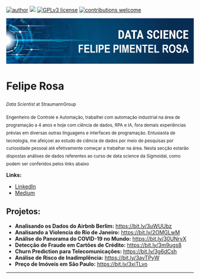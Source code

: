 [![author](https://img.shields.io/badge/author-FelipeRosa-red.svg)](https://www.linkedin.com/in/felipe-pimentel-rosa-19975b10b/) [![](https://img.shields.io/badge/python-3.7+-blue.svg)](https://www.python.org/downloads/release/python-365/) [![GPLv3 license](https://img.shields.io/badge/License-GPLv3-blue.svg)](http://perso.crans.org/besson/LICENSE.html) [![contributions welcome](https://img.shields.io/badge/contributions-welcome-brightgreen.svg?style=flat)](https://github.com/carlosfab/data_science/issues)

<p align="center">
  <img src="banner_FPR.png" >
</p>

# Felipe Rosa
<sub>*Data Scientist* at StraumannGroup</sub>

<sub>Engenheiro de Controle e Automação, trabalhei com automação industrial na área de programação a 4 anos e hoje com ciência de dados, RPA e IA, fora demais experiências prévias em diversas outras linguagens e interfaces de programação. Entusiasta de tecnologia, me afeiçoei ao estudo de ciência de dados por meio de pesquisas por curiosidade pessoal até efetivamente começar a trabalhar na área.
Nesta secção estarão dispostas análises de dados referentes ao curso de data science da Sigmoidal, como podem ser conferidos pelos links abaixo</sub>

**Links:**
* [LinkedIn](https://www.linkedin.com/in/felipe-pimentel-rosa-19975b10b/)
* [Medium](https://medium.com/@felipepimentelrosa)


## Projetos:

* **Analisando os Dados do Airbnb Berlim:** https://bit.ly/3uWUUbz
* **Analisando a Violencia do Rio de Janeiro:** https://bit.ly/2OMGLwM
* **Análise do Panorama do COVID-19 no Mundo:** https://bit.ly/30UNrvX
* **Detecção de Fraude em Cartões de Crédito:** https://bit.ly/3m9ugs8
* **Churn Prediction para Telecomunicações:** https://bit.ly/3g6dCsh
* **Análise de Risco de Inadimplência:** https://bit.ly/3avTPyW
* **Preço de Imóveis em São Paulo:** https://bit.ly/3xiTLvo
---
